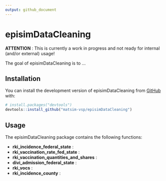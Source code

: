 ```yaml
---
output: github_document
---
```


<!-- README.md is generated from README.Rmd. Please edit that file -->



# episimDataCleaning

<!-- badges: start -->
<!-- badges: end -->

**ATTENTION** : This is currently a work in progress and not ready for internal (and/or external) usage!

The goal of episimDataCleaning is to ...

## Installation

You can install the development version of episimDataCleaning from [GitHub](https://github.com/) with:

``` r
# install.packages("devtools")
devtools::install_github("matsim-vsp/episimDataCleaning")
```

## Usage

The episimDataCleaning package contains the following functions:

- **rki_incidence_federal_state** : 
- **rki_vaccination_rate_fed_state** :
- **rki_vaccination_quantities_and_shares** :
- **divi_admission_federal_state** :
- **rki_vocs** : 
- **rki_incidence_county** : 
